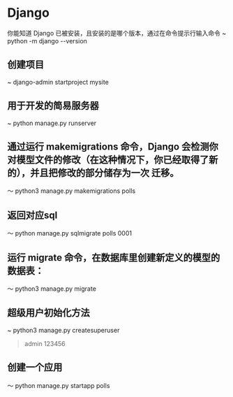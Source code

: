 Django
======
你能知道 Django 已被安装，且安装的是哪个版本，通过在命令提示行输入命令
~ python -m django --version

## 创建项目
~ django-admin startproject mysite

## 用于开发的简易服务器
~ python manage.py runserver

## 通过运行 makemigrations 命令，Django 会检测你对模型文件的修改（在这种情况下，你已经取得了新的），并且把修改的部分储存为一次 迁移。
～ python3 manage.py  makemigrations polls
## 返回对应sql
～ python manage.py sqlmigrate polls 0001
## 运行 migrate 命令，在数据库里创建新定义的模型的数据表：
～ python3 manage.py  migrate
## 超级用户初始化方法
~ python3 manage.py createsuperuser
> admin 123456

## 创建一个应用
～ python manage.py startapp polls